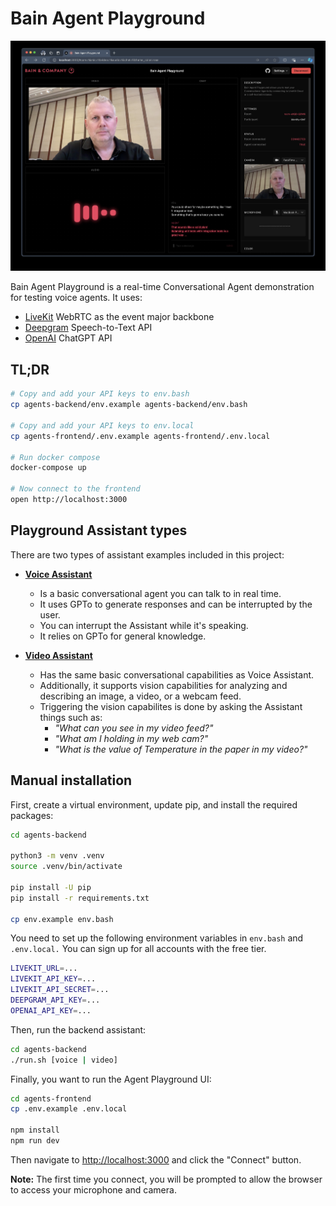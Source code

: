 # Bain Agent Playground

![Playground](playground.jpg)

Bain Agent Playground is a real-time Conversational Agent demonstration for testing voice agents. It uses:

- [LiveKit](https://livekit.io) WebRTC as the event major backbone
- [Deepgram](https://deepgram.com) Speech-to-Text API
- [OpenAI](https://openai.com/) ChatGPT API

## TL;DR

```bash
# Copy and add your API keys to env.bash
cp agents-backend/env.example agents-backend/env.bash 

# Copy and add your API keys to env.local
cp agents-frontend/.env.example agents-frontend/.env.local

# Run docker compose
docker-compose up

# Now connect to the frontend
open http://localhost:3000
```

## Playground Assistant types

There are two types of assistant examples included in this project:

- **[Voice Assistant](agents-backend/voice-assistant.py)**
  - Is a basic conversational agent you can talk to in real time.
  - It uses GPTo to generate responses and can be interrupted by the user.
  - You can interrupt the Assistant while it's speaking.
  - It relies on GPTo for general knowledge.

- **[Video Assistant](agents-backend/video-assistant.py)**
  - Has the same basic conversational capabilities as Voice Assistant.
  - Additionally, it supports vision capabilities for analyzing and describing an image, a video, or a webcam feed.
  - Triggering the vision capabilites is done by asking the Assistant things such as:
    - _"What can you see in my video feed?"_
    - _"What am I holding in my web cam?"_
    - _"What is the value of Temperature in the paper in my video?"_

## Manual installation

First, create a virtual environment, update pip, and install the required packages:

```bash
cd agents-backend

python3 -m venv .venv
source .venv/bin/activate

pip install -U pip
pip install -r requirements.txt

cp env.example env.bash
```

You need to set up the following environment variables in `env.bash` and `.env.local.` You can sign up for all accounts with the free tier.

```bash
LIVEKIT_URL=...
LIVEKIT_API_KEY=...
LIVEKIT_API_SECRET=...
DEEPGRAM_API_KEY=...
OPENAI_API_KEY=...
```

Then, run the backend assistant:

```bash
cd agents-backend
./run.sh [voice | video]
```

Finally, you want to run the Agent Playground UI:

```bash
cd agents-frontend
cp .env.example .env.local

npm install
npm run dev
```

Then navigate to <http://localhost:3000> and click the "Connect" button.

**Note:** The first time you connect, you will be prompted to allow the browser to access your microphone and camera.
